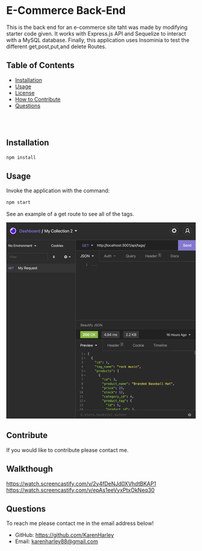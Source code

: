 
# E-Commerce Back-End
 This is the back end for an e-commerce site taht was made by  modifying starter code given. It works with Express.js API and Sequelize to interact with a MySQL database. Finally, this application uses Insominia to test the different get,post,put,and delete Routes.  



   ## Table of Contents 

  - [Installation](#installation)
  - [Usage](#usage)
  - [License](#license)
  - [How to Contribute](#contribute)
  - [Questions](#questions)

<br/>
<br/>
  
  ## Installation
  ```zsh
  npm install
  ```
  ## Usage
  Invoke the application with the command: 
  ```zsh
npm start
  ```
 See an example of a get route to see all of the tags.


<p align="center">
  <img src="./pics/tags.png" alt="options">
</p>
  

  ## Contribute
  If you would like to contribute please contact me.
  ## Walkthough
 https://watch.screencastify.com/v/2y4fDeNJd0XVhdtBKAP1
 https://watch.screencastify.com/v/epAs1eeVyxPtxOkNeq30
  ## Questions
  To reach me please contact me in the email address below!

  - GitHub: https://github.com/KarenHarley
  - Email: karenharley88@gmail.com
    
    
  
